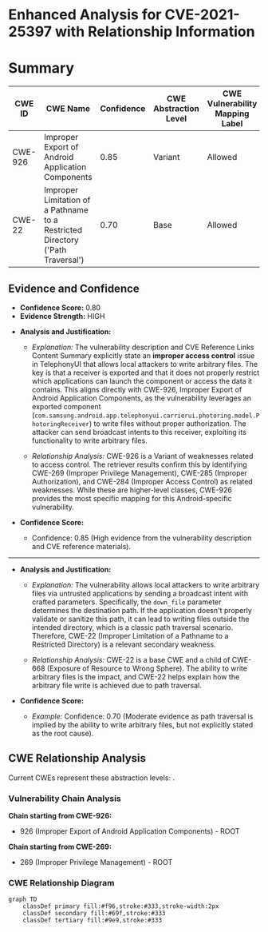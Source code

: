 # Enhanced Analysis for CVE-2021-25397 with Relationship Information

# Summary
| CWE ID | CWE Name | Confidence | CWE Abstraction Level | CWE Vulnerability Mapping Label | CWE-Vulnerability Mapping Notes |
|---|---|---|---|---|---|
| CWE-926 | Improper Export of Android Application Components | 0.85 | Variant | Allowed | Primary CWE |
| CWE-22 | Improper Limitation of a Pathname to a Restricted Directory ('Path Traversal') | 0.70 | Base | Allowed | Secondary Candidate |

## Evidence and Confidence

*   **Confidence Score:** 0.80
*   **Evidence Strength:** HIGH

- **Analysis and Justification:**
  - *Explanation:* The vulnerability description and CVE Reference Links Content Summary explicitly state an **improper access control** issue in TelephonyUI that allows local attackers to write arbitrary files. The key is that a receiver is exported and that it does not properly restrict which applications can launch the component or access the data it contains. This aligns directly with CWE-926, Improper Export of Android Application Components, as the vulnerability leverages an exported component (`com.samsung.android.app.telephonyui.carrierui.photoring.model.PhotoringReceiver`) to write files without proper authorization. The attacker can send broadcast intents to this receiver, exploiting its functionality to write arbitrary files.

  - *Relationship Analysis:* CWE-926 is a Variant of weaknesses related to access control. The retriever results confirm this by identifying CWE-269 (Improper Privilege Management), CWE-285 (Improper Authorization), and CWE-284 (Improper Access Control) as related weaknesses. While these are higher-level classes, CWE-926 provides the most specific mapping for this Android-specific vulnerability.

- **Confidence Score:**
  - Confidence: 0.85 (High evidence from the vulnerability description and CVE reference materials).

---

- **Analysis and Justification:**
  - *Explanation:* The vulnerability allows local attackers to write arbitrary files via untrusted applications by sending a broadcast intent with crafted parameters. Specifically, the `down_file` parameter determines the destination path. If the application doesn't properly validate or sanitize this path, it can lead to writing files outside the intended directory, which is a classic path traversal scenario. Therefore, CWE-22 (Improper Limitation of a Pathname to a Restricted Directory) is a relevant secondary weakness.

  - *Relationship Analysis:* CWE-22 is a base CWE and a child of CWE-668 (Exposure of Resource to Wrong Sphere). The ability to write arbitrary files is the impact, and CWE-22 helps explain how the arbitrary file write is achieved due to path traversal.

- **Confidence Score:**
  - *Example:* Confidence: 0.70 (Moderate evidence as path traversal is implied by the ability to write arbitrary files, but not explicitly stated as the root cause).


## CWE Relationship Analysis

Current CWEs represent these abstraction levels: .


### Vulnerability Chain Analysis

**Chain starting from CWE-926:**
- 926 (Improper Export of Android Application Components) - ROOT


**Chain starting from CWE-269:**
- 269 (Improper Privilege Management) - ROOT



### CWE Relationship Diagram

```mermaid
graph TD
    classDef primary fill:#f96,stroke:#333,stroke-width:2px
    classDef secondary fill:#69f,stroke:#333
    classDef tertiary fill:#9e9,stroke:#333
```
